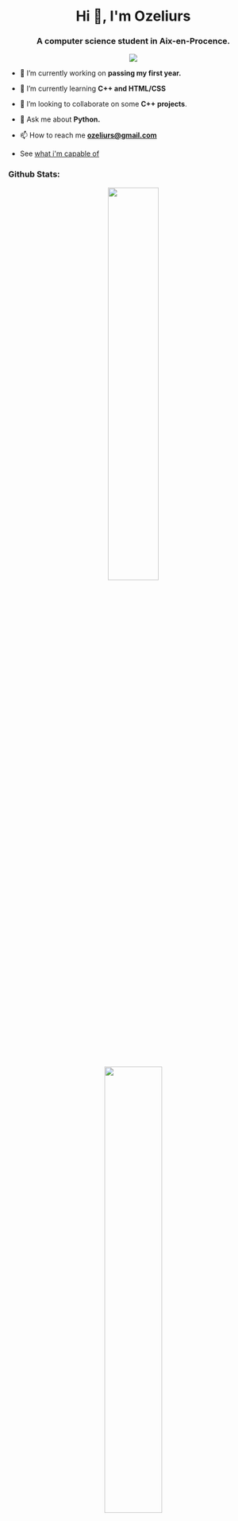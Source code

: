 <h1 align="center">Hi 👋, I'm Ozeliurs</h1>
<h3 align="center">A computer science student in Aix-en-Procence.</h3>

<p align="center"><img src="https://komarev.com/ghpvc/?username=ozeliurs-maximebilly&label=Profile%20views&color=0e75b6&style=flat"></p>

- 🔭 I’m currently working on **passing my first year.**

- 🌱 I’m currently learning **C++ and HTML/CSS**

- 👯 I’m looking to collaborate on some **C++ projects**.

- 💬 Ask me about **Python.**

- 📫 How to reach me **ozeliurs@gmail.com**

- See [what i'm capable of](https://ozeliurs.com)

<h3 align="left">Github Stats:</h3>
<p align="center"><img src="https://github-readme-stats.vercel.app/api?username=ozeliurs-MaximeBilly" width="45%">
<p align="center"><img src="https://github-readme-streak-stats.herokuapp.com/?user=kritika-pattalam&theme=dark" width="48%"></p>

<h3 align="left">Listen with me:</h3>
<p align="center"><img src="https://spotify-github-profile.vercel.app/api/view?uid=ij8hbagzwbrs3xv770thmuyvt&cover_image=true&theme=default"></p>

<h3 align="left">Connect with me:</h3>
<p align="left">
<a href="https://twitter.com/ozeliurs" target="blank"><img align="center" src="https://cdn.jsdelivr.net/npm/simple-icons@3.0.1/icons/twitter.svg" alt="ozeliurs" height="30" width="40" /></a>
<a href="https://instagram.com/electromaxperso" target="blank"><img align="center" src="https://cdn.jsdelivr.net/npm/simple-icons@3.0.1/icons/instagram.svg" alt="electromaxperso" height="30" width="40" /></a>
</p>
